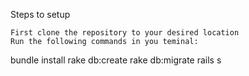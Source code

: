 Steps to setup

    First clone the repository to your desired location
    Run the following commands in you teminal:

bundle install
rake db:create
rake db:migrate
rails s
